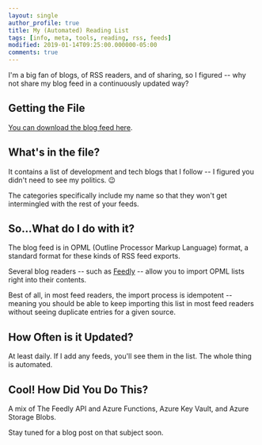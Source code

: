 ```yaml
---
layout: single
author_profile: true 
title: My (Automated) Reading List
tags: [info, meta, tools, reading, rss, feeds]
modified: 2019-01-14T09:25:00.000000-05:00
comments: true
---
```


I'm a big fan of blogs, of RSS readers, and of sharing, so I figured -- why not share my blog feed in a continuously updated way?

## Getting the File

[You can download the blog feed here](https://seanfeedlyopmlexport.blob.core.windows.net/opml-file/SeanKilleenBlogs.opml).

## What's in the file?

It contains a list of development and tech blogs that I follow -- I figured you didn't need to see my politics. :wink:

The categories specifically include my name so that they won't get intermingled with the rest of your feeds.

## So...What do I do with it?

The blog feed is in OPML (Outline Processor Markup Language) format, a standard format for these kinds of RSS feed exports.

Several blog readers -- such as [Feedly](https://blog.feedly.com/opml/) -- allow you to import OPML lists right into their contents.

Best of all, in most feed readers, the import process is idempotent -- meaning you should be able to keep importing this list in most feed readers without seeing duplicate entries for a given source.

## How Often is it Updated?

At least daily. If I add any feeds, you'll see them in the list. The whole thing is automated.

## Cool! How Did You Do This?

A mix of The Feedly API and Azure Functions, Azure Key Vault, and Azure Storage Blobs.

Stay tuned for a blog post on that subject soon.